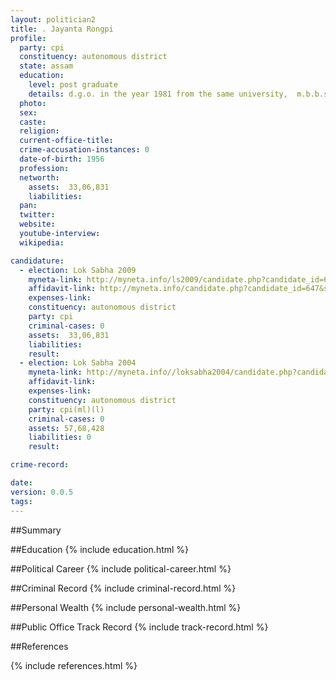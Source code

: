 ```yaml
---
layout: politician2
title: . Jayanta Rongpi
profile: 
  party: cpi
  constituency: autonomous district
  state: assam
  education: 
    level: post graduate
    details: d.g.o. in the year 1981 from the same university,  m.b.b.s. examination from assam medical college dibrugarh under dibrugarh university in the year 1978, passed metriculation examination from diphu govt boy's high school in the year 1971
  photo: 
  sex: 
  caste: 
  religion: 
  current-office-title: 
  crime-accusation-instances: 0
  date-of-birth: 1956
  profession: 
  networth: 
    assets:  33,06,831
    liabilities: 
  pan: 
  twitter: 
  website: 
  youtube-interview: 
  wikipedia: 

candidature: 
  - election: Lok Sabha 2009
    myneta-link: http://myneta.info/ls2009/candidate.php?candidate_id=647
    affidavit-link: http://myneta.info/candidate.php?candidate_id=647&scan=original
    expenses-link: 
    constituency: autonomous district 
    party: cpi
    criminal-cases: 0
    assets:  33,06,831
    liabilities: 
    result:  
  - election: Lok Sabha 2004
    myneta-link: http://myneta.info//loksabha2004/candidate.php?candidate_id=307
    affidavit-link: 
    expenses-link: 
    constituency: autonomous district 
    party: cpi(ml)(l)
    criminal-cases: 0
    assets: 57,68,428
    liabilities: 0
    result:  

crime-record: 

date: 
version: 0.0.5
tags: 
---
```

##Summary


##Education
{% include education.html %}


##Political Career
{% include political-career.html %}


##Criminal Record
{% include criminal-record.html %}


##Personal Wealth
{% include personal-wealth.html %}


##Public Office Track Record
{% include track-record.html %}


##References


{% include references.html %}